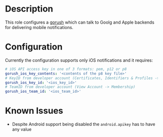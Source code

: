 # Description

This role configures a [gorush](https://github.com/appleboy/gorush) which can talk to Goolg and Apple backends for delivering mobile notifications.

# Configuration

Currently the configuration supports only iOS notifications and it requires:
```yaml
# iOS API access key in one of 3 formats: pem, p12 or p8
gorush_ios_key_contents: '<contents of the p8 key file>'
# KeyID from developer account (Certificates, Identifiers & Profiles -> Keys)
gorush_ios_key_id: '<ios_key_id>'
# TeamID from developer account (View Account -> Membership)
gorush_ios_team_id: '<ios_team_id>'
```

# Known Issues

* Despite Android support being disabled the `android.apikey` has to have any value
